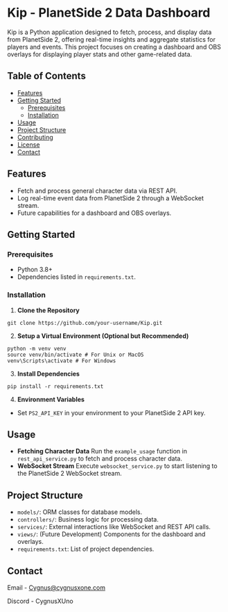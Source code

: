 # Kip - PlanetSide 2 Data Dashboard

Kip is a Python application designed to fetch, process, and display data from PlanetSide 2, offering real-time insights and aggregate statistics for players and events. This project focuses on creating a dashboard and OBS overlays for displaying player stats and other game-related data.

## Table of Contents
- [Features](#features)
- [Getting Started](#getting-started)
  - [Prerequisites](#prerequisites)
  - [Installation](#installation)
- [Usage](#usage)
- [Project Structure](#project-structure)
- [Contributing](#contributing)
- [License](#license)
- [Contact](#contact)

## Features
- Fetch and process general character data via REST API.
- Log real-time event data from PlanetSide 2 through a WebSocket stream.
- Future capabilities for a dashboard and OBS overlays.

## Getting Started

### Prerequisites
- Python 3.8+
- Dependencies listed in `requirements.txt`.

### Installation
1. **Clone the Repository**
```
git clone https://github.com/your-username/Kip.git
```

2. **Setup a Virtual Environment (Optional but Recommended)**
```
python -m venv venv
source venv/bin/activate # For Unix or MacOS
venv\Scripts\activate # For Windows
```

3. **Install Dependencies**
```
pip install -r requirements.txt
```

4. **Environment Variables**
- Set `PS2_API_KEY` in your environment to your PlanetSide 2 API key.

## Usage
- **Fetching Character Data**
Run the `example_usage` function in `rest_api_service.py` to fetch and process character data.
- **WebSocket Stream**
Execute `websocket_service.py` to start listening to the PlanetSide 2 WebSocket stream.

## Project Structure
- `models/`: ORM classes for database models.
- `controllers/`: Business logic for processing data.
- `services/`: External interactions like WebSocket and REST API calls.
- `views/`: (Future Development) Components for the dashboard and overlays.
- `requirements.txt`: List of project dependencies.

## Contact
Email - [Cygnus@cygnusxone.com](mailto:cygnus@cygnusxone.com)

Discord - CygnusXUno

